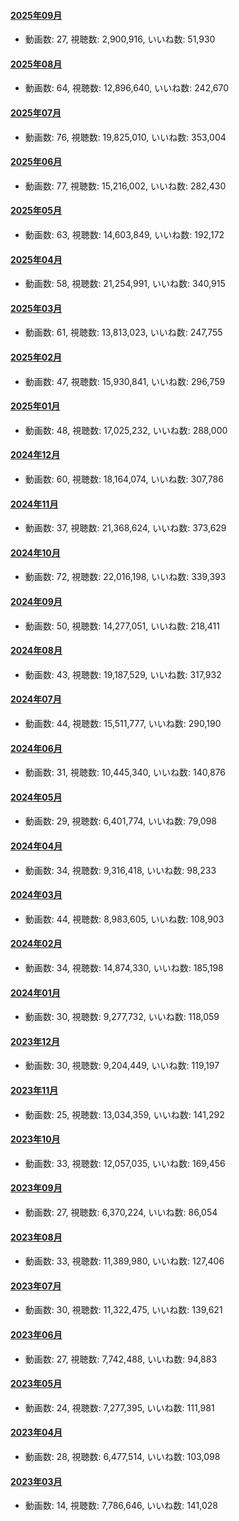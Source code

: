 #### [2025年09月](videos/202509 "wikilink")

-   動画数: 27, 視聴数: 2,900,916, いいね数: 51,930

#### [2025年08月](videos/202508 "wikilink")

-   動画数: 64, 視聴数: 12,896,640, いいね数: 242,670

#### [2025年07月](videos/202507 "wikilink")

-   動画数: 76, 視聴数: 19,825,010, いいね数: 353,004

#### [2025年06月](videos/202506 "wikilink")

-   動画数: 77, 視聴数: 15,216,002, いいね数: 282,430

#### [2025年05月](videos/202505 "wikilink")

-   動画数: 63, 視聴数: 14,603,849, いいね数: 192,172

#### [2025年04月](videos/202504 "wikilink")

-   動画数: 58, 視聴数: 21,254,991, いいね数: 340,915

#### [2025年03月](videos/202503 "wikilink")

-   動画数: 61, 視聴数: 13,813,023, いいね数: 247,755

#### [2025年02月](videos/202502 "wikilink")

-   動画数: 47, 視聴数: 15,930,841, いいね数: 296,759

#### [2025年01月](videos/202501 "wikilink")

-   動画数: 48, 視聴数: 17,025,232, いいね数: 288,000

#### [2024年12月](videos/202412 "wikilink")

-   動画数: 60, 視聴数: 18,164,074, いいね数: 307,786

#### [2024年11月](videos/202411 "wikilink")

-   動画数: 37, 視聴数: 21,368,624, いいね数: 373,629

#### [2024年10月](videos/202410 "wikilink")

-   動画数: 72, 視聴数: 22,016,198, いいね数: 339,393

#### [2024年09月](videos/202409 "wikilink")

-   動画数: 50, 視聴数: 14,277,051, いいね数: 218,411

#### [2024年08月](videos/202408 "wikilink")

-   動画数: 43, 視聴数: 19,187,529, いいね数: 317,932

#### [2024年07月](videos/202407 "wikilink")

-   動画数: 44, 視聴数: 15,511,777, いいね数: 290,190

#### [2024年06月](videos/202406 "wikilink")

-   動画数: 31, 視聴数: 10,445,340, いいね数: 140,876

#### [2024年05月](videos/202405 "wikilink")

-   動画数: 29, 視聴数: 6,401,774, いいね数: 79,098

#### [2024年04月](videos/202404 "wikilink")

-   動画数: 34, 視聴数: 9,316,418, いいね数: 98,233

#### [2024年03月](videos/202403 "wikilink")

-   動画数: 44, 視聴数: 8,983,605, いいね数: 108,903

#### [2024年02月](videos/202402 "wikilink")

-   動画数: 34, 視聴数: 14,874,330, いいね数: 185,198

#### [2024年01月](videos/202401 "wikilink")

-   動画数: 30, 視聴数: 9,277,732, いいね数: 118,059

#### [2023年12月](videos/202312 "wikilink")

-   動画数: 30, 視聴数: 9,204,449, いいね数: 119,197

#### [2023年11月](videos/202311 "wikilink")

-   動画数: 25, 視聴数: 13,034,359, いいね数: 141,292

#### [2023年10月](videos/202310 "wikilink")

-   動画数: 33, 視聴数: 12,057,035, いいね数: 169,456

#### [2023年09月](videos/202309 "wikilink")

-   動画数: 27, 視聴数: 6,370,224, いいね数: 86,054

#### [2023年08月](videos/202308 "wikilink")

-   動画数: 33, 視聴数: 11,389,980, いいね数: 127,406

#### [2023年07月](videos/202307 "wikilink")

-   動画数: 30, 視聴数: 11,322,475, いいね数: 139,621

#### [2023年06月](videos/202306 "wikilink")

-   動画数: 27, 視聴数: 7,742,488, いいね数: 94,883

#### [2023年05月](videos/202305 "wikilink")

-   動画数: 24, 視聴数: 7,277,395, いいね数: 111,981

#### [2023年04月](videos/202304 "wikilink")

-   動画数: 28, 視聴数: 6,477,514, いいね数: 103,098

#### [2023年03月](videos/202303 "wikilink")

-   動画数: 14, 視聴数: 7,786,646, いいね数: 141,028


